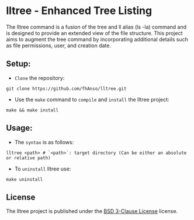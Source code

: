 # lltree - Enhanced Tree Listing

The lltree command is a fusion of the tree and ll alias (ls -la)
command and is designed to provide an extended view of the file 
structure. This project aims to augment the tree 
command by incorporating additional details such as file 
permissions, user, and creation date. 

## Setup:
- `Clone` the repository:
```
git clone https://github.com/fhAnso/lltree.git
```

- Use the `make` command to `compile` and `install` the lltree project:
```
make && make install
``` 

## Usage:
- The `syntax` is as follows:
```
lltree <path> # `<path>`: target directory (Can be either an absolute or relative path)
```

- To `uninstall` lltree use:
```
make uninstall
```

## License
The lltree project is published under the [BSD 3-Clause License](https://github.com/fhAnso/lltree/blob/main/LICENSE) license.
